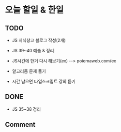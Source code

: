# 오늘 할일 & 한일

## TODO

- JS 지식창고 블로그 작성(2개)

- JS 39~40 예습 & 정리

- JS시간에 한거 다시 해보기(ex) --> poiemaweb.com/ex

- 알고리즘 문제 풀기

- 시간 남으면 타입스크립트 강의 듣기

## DONE

- JS 35~38 정리

## Comment
